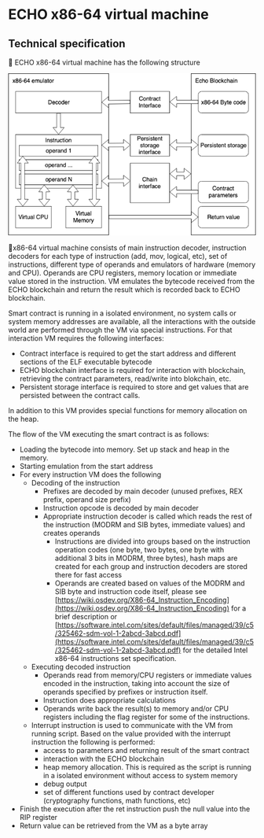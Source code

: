 # ECHO x86-64 virtual machine 
## Technical specification


ECHO x86-64 virtual machine has the following structure

![x86-64-structure.png](./x86-64-structure.png)

x86-64 virtual machine consists of main instruction decoder,
instruction decoders for each type of instruction (add, mov, logical,
etc), set of instructions, different type of operands and emulators of
hardware (memory and CPU). Operands are CPU registers, memory location
or immediate value stored in the instruction. VM emulates the bytecode
received from the ECHO blockchain and return the result which is
recorded back to ECHO blockchain.

Smart contract is running in a isolated environment, no system calls or
system memory addresses are available, all the interactions with the
outside world are performed through the VM via special instructions. For
that interaction VM requires the following interfaces:

- Contract interface is required to get the start address and different
  sections of the ELF executable bytecode
- ECHO blockchain interface is required for interaction with blockchain,
  retrieving the contract parameters, read/write into blokchain,
  etc.
- Persistent storage interface is required to store and get values
  that are persisted between the contract calls.

In addition to this VM provides special functions for memory allocation
on the heap.

The flow of the VM executing the smart contract is as follows:

- Loading the bytecode into memory. Set up stack and heap in the memory.
- Starting emulation from the start address
- For every instruction VM does the following 
  - Decoding of the instruction 
    - Prefixes are decoded by main decoder (unused prefixes, REX prefix,
      operand size prefix)
    - Instruction opcode is decoded by main decoder 
    - Appropriate instruction decoder is called which reads the rest of
      the instruction (MODRM and SIB bytes, immediate values) and
      creates operands 
      - Instructions are divided into groups based on the instruction
        operation codes (one byte, two bytes, one byte with additional 3
        bits in MODRM, three bytes), hash maps are created for each
        group and instruction decoders are stored there for fast access
      - Operands are created based on values of the MODRM and SIB byte
        and instruction code itself, please see
        [https://wiki.osdev.org/X86-64_Instruction_Encoding](https://wiki.osdev.org/X86-64_Instruction_Encoding)
        for a brief description or
        [https://software.intel.com/sites/default/files/managed/39/c5/325462-sdm-vol-1-2abcd-3abcd.pdf](https://software.intel.com/sites/default/files/managed/39/c5/325462-sdm-vol-1-2abcd-3abcd.pdf)
        for the detailed Intel x86-64 instructions set specification.
  - Executing decoded instruction 
    - Operands read from memory/CPU registers or immediate values
      encoded in the instruction, taking into account the size of
      operands specified by prefixes or instruction itself.
    - Instruction does appropriate calculations 
    - Operands write back the result(s) to memory and/or CPU registers
      including the flag register for some of the instructions.
  - Interrupt instruction is used to communicate with the VM from
    running script. Based on the value provided with the interrupt
    instruction the following is performed: 
    - access to parameters and returning result of the smart
      contract 
    - interaction with the ECHO blockchain 
    - heap memory allocation. This is required as the script is
      running in a isolated environment without access to system
      memory 
    - debug output 
    - set of different functions used by contract developer
      (cryptography functions, math functions, etc)
- Finish the execution after the ret instruction push the null value
  into the RIP register 
- Return value can be retrieved from the VM as a byte array


